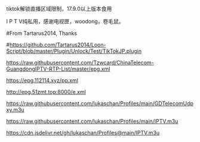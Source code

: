 tiktok解锁直播区域限制，17.9.0以上版本食用


I P T V纯私用，感谢电视匣，woodong，卷毛鼠。

#From Tartarus2014, Thanks


#https://github.com/Tartarus2014/Loon-Script/blob/master/Plugin/Unlock/Test/TikTokJP.plugin



https://raw.githubusercontent.com/Tzwcard/ChinaTelecom-GuangdongIPTV-RTP-List/master/epg.xml

https://epg.112114.xyz/pp.xml


http://epg.51zmt.top:8000/e.xml

https://raw.githubusercontent.com/lukaschan/Profiles/main/GDTelecomUdpxy.m3u

https://raw.githubusercontent.com/lukaschan/Profiles/main/IPTV.m3u

https://cdn.jsdelivr.net/gh/lukaschan/Profiles@main/IPTV.m3u
